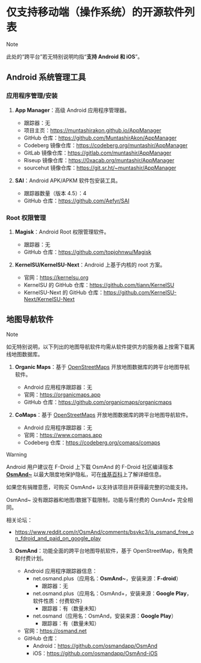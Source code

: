 # 仅支持移动端（操作系统）的开源软件列表

> [!NOTE]
>
> 此处的“跨平台”若无特别说明均指“**支持 Android 和 iOS**”。

## Android 系统管理工具

### 应用程序管理/安装

1. **App Manager**：高级 Android 应用程序管理器。
   
   - 跟踪器：无
   - 项目主页：https://muntashirakon.github.io/AppManager
   - GitHub 仓库：https://github.com/MuntashirAkon/AppManager
   - Codeberg 镜像仓库：https://codeberg.org/muntashir/AppManager
   - GitLab 镜像仓库：https://gitlab.com/muntashir/AppManager
   - Riseup 镜像仓库：https://0xacab.org/muntashir/AppManager
   - sourcehut 镜像仓库：https://git.sr.ht/~muntashir/AppManager

2. **SAI**：Android APK/APKM 软件包安装工具。

   - 跟踪器数量（版本 4.5）：4
   - GitHub 仓库：https://github.com/Aefyr/SAI

### Root 权限管理

1. **Magisk**：Android Root 权限管理软件。

   - 跟踪器：无
   - GitHub 仓库：https://github.com/topjohnwu/Magisk

2. **KernelSU/KernelSU-Next**：Android 上基于内核的 root 方案。

   - 官网：https://kernelsu.org
   - KernelSU 的 GitHub 仓库：https://github.com/tiann/KernelSU
   - KernelSU-Next 的 GitHub 仓库：https://github.com/KernelSU-Next/KernelSU-Next

## 地图导航软件

> [!NOTE]
>
> 如无特别说明，以下列出的地图导航软件均需从软件提供方的服务器上按需下载离线地图数据库。

1. **Organic Maps**：基于 [OpenStreetMaps](https://www.openstreetmap.org) 开放地图数据库的跨平台地图导航软件。

   - Android 应用程序跟踪器：无
   - 官网：https://organicmaps.app
   - GitHub 仓库：https://github.com/organicmaps/organicmaps

2. **CoMaps**：基于 [OpenStreetMaps](https://www.openstreetmap.org) 开放地图数据库的跨平台地图导航软件。

   - Android 应用程序跟踪器：无
   - 官网：https://www.comaps.app
   - Codeberg 仓库：https://codeberg.org/comaps/comaps

> [!WARNING]
>
> Android 用户建议在 F-Droid 上下载 OsmAnd 的 F-Droid 社区编译版本 [**OsmAnd~**](https://f-droid.org/zh_Hans/packages/net.osmand.plus) 以最大限度地保护隐私，可在[维基百科](https://en.wikipedia.org/wiki/OsmAnd#Licensing)上了解详细信息。
>
> 如果您有捐赠意愿，可购买 OsmAnd+ 以支持该项目并获得最完整的功能支持。
>
> OsmAnd~ 没有跟踪器和地图/数据下载限制，功能与需付费的 OsmAnd+ 完全相同。
>
> 相关论坛：
> - https://www.reddit.com/r/OsmAnd/comments/bsvkc3/is_osmand_free_on_fdroid_and_paid_on_google_play

3. **OsmAnd**：功能全面的跨平台地图导航软件，基于 OpenStreetMap，有免费和付费计划。

   - Android 应用程序跟踪器信息：
        - net.osmand.plus（应用名：**OsmAnd~**，安装来源：**F-droid**）
             - 跟踪器：无
        - net.osmand.plus（应用名：OsmAnd+，安装来源：**Google Play**，软件性质：付费软件）
             - 跟踪器：有（数量未知）
        - net.osmand（应用名：OsmAnd，安装来源：**Google Play**）
             - 跟踪器：有（数量未知）
   - 官网：https://osmand.net
   - GitHub 仓库：
        - Android：https://github.com/osmandapp/OsmAnd
        - iOS：https://github.com/osmandapp/OsmAnd-iOS
